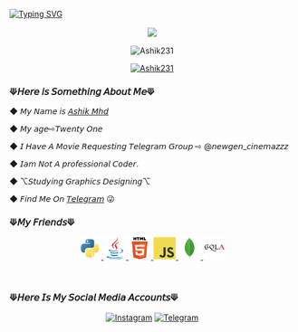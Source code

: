 [![Typing SVG](https://readme-typing-svg.herokuapp.com?font=Kaushan+Script=%33A1C9&size=35&duration=4000&center=true&vCenter=true&width=250&height=40&lines=Hi+I'M+Ashik)](https://git.io/typing-svg) &nbsp;&nbsp;
  <p align="center"> <img align="center" src="https://raw.githubusercontent.com/Ashik231/Ashik_Mhd/main/profile.gif" size='100px' height="400px"> </p>
  <p align="center"> <img align="center" src="https://github-readme-stats.vercel.app/api?username=Ashik231&show_icons=true&theme=midnight-purple" alt="Ashik231" /> </p>


<p align="center"> <a href="https://github.com/Ashik231"><img src="https://github-profile-trophy.vercel.app/?username=Ashik231&theme=juicyfresh&no-frame=true&column=6&" alt="Ashik231" /></a> </p>

### ⟱𝘏𝘦𝘳𝘦 𝘪𝘴 𝘚𝘰𝘮𝘦𝘵𝘩𝘪𝘯𝘨 𝘈𝘣𝘰𝘶𝘵 𝘔𝘦⟱

◆ 𝘔𝘺 𝘕𝘢𝘮𝘦 𝘪𝘴 [𝘈𝘴𝘩𝘪𝘬 𝘔𝘩𝘥](https://github.com/Ashik231)

◆ 𝘔𝘺 𝘢𝘨𝘦⇨𝘛𝘸𝘦𝘯𝘵𝘺 𝘖𝘯𝘦

◆ 𝘐 𝘏𝘢𝘷𝘦 𝘈 𝘔𝘰𝘷𝘪𝘦 𝘙𝘦𝘲𝘶𝘦𝘴𝘵𝘪𝘯𝘨 𝘛𝘦𝘭𝘦𝘨𝘳𝘢𝘮 𝘎𝘳𝘰𝘶𝘱 ⇨ @𝘯𝘦𝘸𝘨𝘦𝘯_𝘤𝘪𝘯𝘦𝘮𝘢𝘻𝘻𝘻

◆ 𝘐𝘢𝘮 𝘕𝘰𝘵 𝘈 𝘱𝘳𝘰𝘧𝘦𝘴𝘴𝘪𝘰𝘯𝘢𝘭 𝘊𝘰𝘥𝘦𝘳.

◆ ⌥𝘚𝘵𝘶𝘥𝘺𝘪𝘯𝘨 𝘎𝘳𝘢𝘱𝘩𝘪𝘤𝘴 𝘋𝘦𝘴𝘪𝘨𝘯𝘪𝘯𝘨⌥

◆ 𝘍𝘪𝘯𝘥 𝘔𝘦 𝘖𝘯 [𝘛𝘦𝘭𝘦𝘨𝘳𝘢𝘮](https://t.me/Unavailable4allTime) 😜



### ⟱𝘔𝘺 𝘍𝘳𝘪𝘦𝘯𝘥𝘴⟱
  
<p align="center">
</a> 
<a href="https://www.python.org" target="_blank" rel="noreferrer"> 
<img src="https://raw.githubusercontent.com/devicons/devicon/master/icons/python/python-original.svg" alt="python" width="40" height="40"/> 
</a> 
<a href="https://www.java.com" target="_blank" rel="noreferrer"> 
<img src="https://raw.githubusercontent.com/devicons/devicon/master/icons/java/java-original.svg" alt="java" width="40" height="40"/> 
</a>
<a href="https://www.w3.org/html/" target="_blank" rel="noreferrer"> 
<img src="https://raw.githubusercontent.com/devicons/devicon/master/icons/html5/html5-original-wordmark.svg" alt="html5" width="40" height="40"/> 
</a> 
<a href="https://developer.mozilla.org/en-US/docs/Web/JavaScript" target="_blank" rel="noreferrer"> 
<img src="https://raw.githubusercontent.com/devicons/devicon/master/icons/javascript/javascript-original.svg" alt="javascript" width="40" height="40"/>
</a>
<a href="https://mongodb.com" target="_blank" rel="noreferrer"> 
<img src="https://raw.githubusercontent.com/devicons/devicon/master/icons/mongodb/mongodb-original.svg" alt="javascript" width="40" height="40"/> 
</a>
<a href="https://sqlalchemy.org" target="_blank" rel="noreferrer"> 
<img src="https://raw.githubusercontent.com/devicons/devicon/master/icons/sqlalchemy/sqlalchemy-original.svg" alt="javascript" width="40" height="40"/> 
</a>

</p>

<br>

### ⟱𝘏𝘦𝘳𝘦 𝘐𝘴 𝘔𝘺 𝘚𝘰𝘤𝘪𝘢𝘭 𝘔𝘦𝘥𝘪𝘢 𝘈𝘤𝘤𝘰𝘶𝘯𝘵𝘴⟱

<p align="center">
<a href="https://www.instagram.com/unavailable4alltime"><img title="Instagram" src="https://img.shields.io/badge/INSTAGRAM-pink?style=for-the-badge&logo=instagram"></a>
<a href="https://t.me/Unavailable4allTime"><img title="Telegram" src="https://img.shields.io/badge/TELEGRAM-blue?style=for-the-badge&logo=telegram"></a>
</p>

